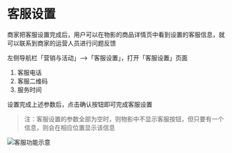 # 客服设置

商家把客服设置完成后，用户可以在物影的商品详情页中看到设置的客服信息，就可以联系到商家的运营人员进行问题反馈

左侧导航栏「营销与活动」--&gt;「客服设置」，打开「客服设置」页面

1. 客服电话
2. 客服二维码
3. 服务时间

设置完成上述参数后，点击确认按钮即可完成客服设置

> 注：客服设置的参数全部为空时，则物影中不显示客服按钮，但只要有一个信息，则会在相应位置显示该信息

![&#x5BA2;&#x670D;&#x529F;&#x80FD;&#x793A;&#x610F;](http://md.stringon.com/img/hltP0O.png)

